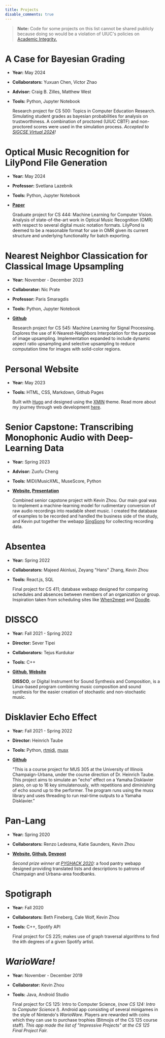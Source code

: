 ```yaml
---
title: Projects
disable_comments: true
---
```


> **Note:**
> Code for some projects on this list cannot be shared publicly because doing so would be a violation of UIUC's policies on [Academic Integrity.](https://provost.illinois.edu/policies/policies/academic-integrity/students-quick-reference-guide-to-academic-integrity/)

# A Case for Bayesian Grading

- <b>Year:</b> May 2024
- <b>Collaborators:</b> Yuxuan Chen, Victor Zhao
- <b>Advisor:</b> Craig B. Zilles, Matthew West
- <b>Tools:</b> Python, Jupyter Notebook

    Research project for CS 500: Topics in Computer Education Research. Simulating student grades
    as bayesian probabilities for analysis on trustworthiness. A combination of proctored (UIUC CBTF) and non-proctored scores were used in the simulation process.
    <i>Accepted to [SIGCSE Virtual 2024](https://sigcsevirtual.acm.org)!</i>

# Optical Music Recognition for LilyPond File Generation

- <b>Year:</b> May 2024
- <b>Professor:</b> Svetlana Lazebnik
- <b>Tools:</b> Python, Jupyter Notebook
- <b>[Paper](/files/cs444-report.pdf)</b>

    Graduate project for CS 444: Machine Learning for Computer Vision. Analysis of state-of-the-art work in
    Optical Music Recognition (OMR) with respect to several digital music notation formats. LilyPond is deemed to be a reasonable format for use in OMR given its current structure and underlying functionality for batch exporting. 

# Nearest Neighbor Classication for Classical Image Upsampling

- <b>Year:</b> November - December 2023
- <b>Collaborator:</b> Nic Prate
- <b>Professor:</b> Paris Smaragdis
- <b>Tools:</b> Python, Jupyter Notebook
- <b>[Github](https://github.com/ematth/KNN-Classical-Upsampling)</b>

    Research project for CS 545: Machine Learning for Signal Processing. Explores the use of K-Nearest-Neighbors Interpolation for the purpose of image upsampling. 
    Implementation expanded to include dynamic aspect ratio upsampling and selective upsampling to reduce computation time for images with solid-color regions.

# Personal Website

- <b>Year:</b> May 2023
- <b>Tools:</b> HTML, CSS, Markdown, Github Pages

    Built with [Hugo](https://gohugo.io/) and designed using the [XMIN](https://xmin.yihui.org/) theme. Read more about my journey through web development [here](/note/how-i-made-this-website/).

# Senior Capstone: Transcribing Monophonic Audio with Deep-Learning Data

- <b>Year:</b> Spring 2023
- <b>Advisor:</b> Zuofu Cheng
- <b>Tools:</b> MIDI/MusicXML, MuseScore, Python
- <b>[Website](https://singsong.gatsbyjs.io/), [Presentation](/files/capstone.pdf)</b>

    Combined senior capstone project with Kevin Zhou. Our main goal was to implement a machine-learning model for rudimentary conversion of raw audio recordings into readable sheet music. I created the database of examples to be recorded and handled the business side of the study, and Kevin put together the webapp [SingSong](https://singsong.gatsbyjs.io/) for collecting recording data.

# Absentea
- <b>Year:</b> Spring 2022
- <b>Collaborators:</b> Majeed Akinlusi, Zeyang "Hans" Zhang, Kevin Zhou
- <b>Tools:</b> React.js, SQL 

    Final project for CS 411; database webapp designed for comparing schedules and absences between members of an organization or group. Inspiration taken from scheduling sites like [When2meet](https://www.when2meet.com/) and [Doodle](https://doodle.com/en/).

# DISSCO
- <b>Year:</b> Fall 2021 - Spring 2022
- <b>Director:</b> Sever Tipei
- <b>Collaborators:</b> Tejus Kurdukar
- <b>Tools:</b> C++
- <b>[Github](https://github.com/tipei/DISSCO-2.0.2), [Website](https://cmp.ischool.illinois.edu/software/dissco/index.php)</b>

    **DISSCO**, or Digital Instrument for Sound Synthesis and Composition, is a Linux-based program combining music composition and sound synthesis for the easier creation of stochastic and non-stochastic music.

# Disklavier Echo Effect
- <b>Year:</b> Fall 2021 - Spring 2022
- <b>Director:</b> Heinrich Taube
- <b>Tools:</b> Python, [rtmidi](https://pypi.org/project/python-rtmidi/), [musx](https://github.com/musx-admin/musx) 
- <b>[Github](https://github.com/evanmm3/Disklavier-Echo-Effect)</b>

    "This is a course project for MUS 305 at the University of Illinois Champaign-Urbana, under the course direction of Dr. Heinrich Taube. This project aims to simulate an "echo" effect on a Yamaha Disklavier piano, on up to 16 key simulatenously, with repetitions and diminishing of echo sound up to the performer. The program runs using the musx library and uses threading to run real-time outputs to a Yamaha Disklavier."

# Pan-Lang
- <b>Year:</b> Spring 2020
- <b>Collaborators:</b> Renzo Ledesma, Katie Saunders, Kevin Zhou
- <b>[Website](https://pan-lang.github.io/), [Github](https://github.com/Pan-Lang/pan-lang.github.io), [Devpost](https://devpost.com/software/pan-lang)</b>

    *Second prize winner at [PYGHACK 2020](https://pyghack2020.devpost.com/):* a food pantry webapp designed providing translated lists and descriptions to patrons of Champaign and Urbana-area foodbanks. 

# Spotigraph
- <b>Year:</b> Fall 2020
- <b>Collaborators:</b> Beth Fineberg, Cale Wolf, Kevin Zhou
- <b>Tools:</b> C++, Spotify API

    Final project for CS 225; makes use of graph traversal algorithms to find the <i>k</i>th degrees of a given Spotify artist.

# *WarioWare!*
- <b>Year:</b> November - December 2019
- <b>Collaborator:</b> Kevin Zhou
- <b>Tools:</b> Java, Android Studio

    Final project for CS 125: Intro to Computer Science, (*now CS 124: Intro to Computer Science I*). Android app consisting of several minigames in the style of Nintendo's *WarioWare*. Players are rewarded with coins which they can use to purchase trophies (Bitmojis of the CS 125 course staff).
    *This app made the list of "Impressive Projects" at the CS 125 Final Project Fair.*   
